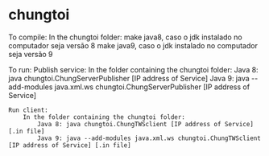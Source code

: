 # chungtoi

To compile:
    In the chungtoi folder:
	    make java8, caso o jdk instalado no computador seja versão 8
	    make java9, caso o jdk instalado no computador seja versão 9

To run:
	Publish service:
        In the folder containing the chungtoi folder:
            Java 8: java chungtoi.ChungServerPublisher [IP address of Service]
            Java 9: java --add-modules java.xml.ws chungtoi.ChungServerPublisher [IP address of Service]

    Run client:
        In the folder containing the chungtoi folder:
            Java 8: java chungtoi.ChungTWSclient [IP address of Service] [.in file]
            Java 9: java --add-modules java.xml.ws chungtoi.ChungTWSclient [IP address of Service] [.in file]
